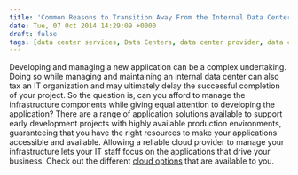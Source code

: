 ```yaml
---
title: 'Common Reasons to Transition Away From the Internal Data Center, Vol. 3: New Application'
date: Tue, 07 Oct 2014 14:29:09 +0000
draft: false
tags: [data center services, Data Centers, data center provider, data centers, Ed Dzurko]
---
```


Developing and managing a new application can be a complex undertaking. Doing so while managing and maintaining an internal data center can also tax an IT organization and may ultimately delay the successful completion of your project. So the question is, can you afford to manage the infrastructure components while giving equal attention to developing the application? There are a range of application solutions available to support early development projects with highly available production environments, guaranteeing that you have the right resources to make your applications accessible and available. Allowing a reliable cloud provider to manage your infrastructure lets your IT staff focus on the applications that drive your business. Check out the different [cloud options](https://www.expedient.com/cloud-computing/) that are available to you.